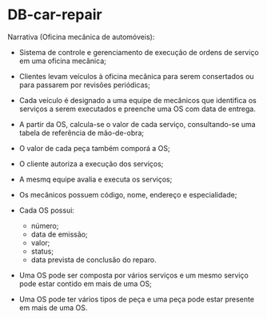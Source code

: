 # DB-car-repair

Narrativa (Oficina mecânica de automóveis):

* Sistema de controle e gerenciamento de execução de ordens de serviço em uma oficina mecânica;

* Clientes levam veículos à oficina mecânica para serem consertados ou para passarem por revisões periódicas;

* Cada veículo é designado a uma equipe de mecânicos que identifica os serviços a serem executados e preenche uma OS com data de entrega.

* A partir da OS, calcula-se o valor de cada serviço, consultando-se uma tabela de referência de mão-de-obra;

* O valor de cada peça também comporá a OS;

* O cliente autoriza a execução dos serviços;

* A mesmq equipe avalia e executa os serviços;

* Os mecânicos possuem código, nome, endereço e especialidade;

* Cada OS possui:
    - número;
    - data de emissão;
    - valor; 
    - status;
    - data prevista de conclusão do reparo.

* Uma OS pode ser composta por vários serviços e um mesmo serviço pode estar contido em mais de uma OS;

* Uma OS pode ter vários tipos de peça e uma peça pode estar presente em mais de uma OS.
